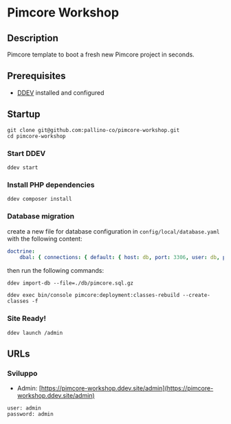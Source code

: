 # Pimcore Workshop 

## Description

Pimcore template to boot a fresh new Pimcore project in seconds.

## Prerequisites
* [DDEV](https://ddev.readthedocs.io/en/stable/) installed and configured

## Startup

```shell
git clone git@github.com:pallino-co/pimcore-workshop.git
cd pimcore-workshop
```

### Start DDEV

```shell
ddev start
```

### Install PHP dependencies

```shell
ddev composer install
```

### Database migration

create a new file for database configuration in `config/local/database.yaml` with the following content:

```yaml
doctrine:
    dbal: { connections: { default: { host: db, port: 3306, user: db, password: db, dbname: db, mapping_types: { enum: string, bit: boolean }, server_version: 10.11.14-MariaDB-ubu2204-log } } }
```

then run the following commands:

```shell
ddev import-db --file=./db/pimcore.sql.gz
```

```shell
ddev exec bin/console pimcore:deployment:classes-rebuild --create-classes -f
```

### Site Ready!

```shell
ddev launch /admin
```

## URLs

### Sviluppo

* Admin: [https://pimcore-workshop.ddev.site/admin](https://pimcore-workshop.ddev.site/admin)

```
user: admin
password: admin
```